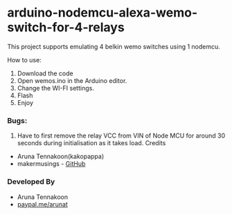 # arduino-nodemcu-alexa-wemo-switch-for-4-relays

This project supports emulating 4 belkin wemo switches using 1 nodemcu.

How to use:

1. Download the code
2. Open wemos.ino in the Arduino editor.
3. Change the WI-FI settings. 
4. Flash 
5. Enjoy

### Bugs:
1. Have to first remove the relay VCC from VIN of Node MCU for around 30 seconds during initialisation as it takes load.
Credits
- Aruna Tennakoon(kakopappa)
- makermusings - [GitHub](https://github.com/makermusings/fauxmo)

### Developed By

* Aruna Tennakoon
 * [paypal.me/arunat](http://paypal.me/arunat)

